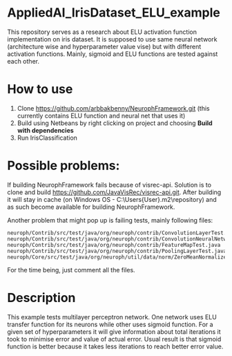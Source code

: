 # AppliedAI_IrisDataset_ELU_example

This repository serves as a research about ELU activation function implementation on iris dataset. It is supposed to use same neural network (architecture wise and hyperparameter value vise) but with different activation functions. Mainly, sigmoid and ELU functions are tested against each other.

# How to use

1. Clone https://github.com/arbbakbenny/NeurophFramework.git (this currently contains ELU function and neural net that uses it)
2. Build using Netbeans by right clicking on project and choosing **Build with dependencies**
3. Run IrisClassification

# Possible problems:
If building NeurophFramework fails because of visrec-api. Solution is to clone and build https://github.com/JavaVisRec/visrec-api.git. After building it will stay in cache (on Windows OS - C:\Users\{User}\.m2\repository) and as such become available for building NeurophFramework.

Another problem that might pop up is failing tests, mainly following files:
```
neuroph/Contrib/src/test/java/org/neuroph/contrib/ConvolutionLayerTest.java
neuroph/Contrib/src/test/java/org/neuroph/contrib/ConvolutionNeuralNetworkTest.java
neuroph/Contrib/src/test/java/org/neuroph/contrib/FeatureMapTest.java
neuroph/Contrib/src/test/java/org/neuroph/contrib/PoolingLayerTest.java
neuroph/Core/src/test/java/org/neuroph/util/data/norm/ZeroMeanNormalizerTest.java
```
For the time being, just comment all the files.

# Description
This example tests multilayer perceptron network. One network uses ELU transfer function for its neurons while other uses sigmoid function. For a given set of hyperparameters it will give information about total iterations it took to minimise error and value of actual error. Usual result is that sigmoid function is better because it takes less iterations to reach better error value.
